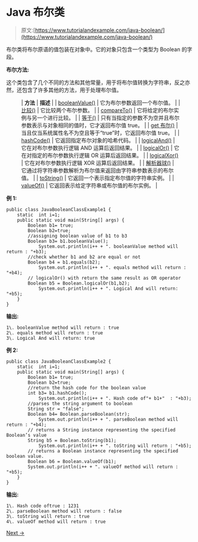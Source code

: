 # Java 布尔类

> 原文:[https://www.tutorialandexample.com/java-boolean/](https://www.tutorialandexample.com/java-boolean/)

布尔类将布尔原语的值包装在对象中。它的对象只包含一个类型为 Boolean 的字段。

**布尔方法:**

这个类包含了几个不同的方法和其他常量，用于将布尔值转换为字符串，反之亦然，还包含了许多其他的方法，用于处理布尔值。

<figure class="wp-block-table">

| **方法** | **描述** |
| [booleanValue()](https://www.tutorialandexample.com/java-boolean-booleanvalue-method/) | 它为布尔参数返回一个布尔值。 |
| [比较()](https://www.tutorialandexample.com/java-boolean-compare-method/) | 它比较两个布尔参数。 |
| [compareTo()](https://www.tutorialandexample.com/java-boolean-compareto-method/) | 它将给定的布尔实例与另一个进行比较。 |
| [等于()](https://www.tutorialandexample.com/java-boolean-equals-method/) | 只有当指定的参数不为空并且布尔参数表示与对象相同的值时，它才返回布尔值 true。 |
| [get 布尔()](https://www.tutorialandexample.com/java-boolean-getboolean-method/) | 当且仅当系统属性名不为空且等于“true”时，它返回布尔值 true。 |
| [hashCode()](https://www.tutorialandexample.com/java-boolean-hashcode-method/) | 它返回指定布尔对象的哈希代码。 |
| [logicalAnd()](https://www.tutorialandexample.com/java-boolean-logicaland-method/) | 它在对布尔参数执行逻辑 AND 运算后返回结果。 |
| [logicalOr()](https://www.tutorialandexample.com/java-boolean-logicalor-method/) | 它在对指定的布尔参数执行逻辑 OR 运算后返回结果。 |
| [logicalXor()](https://www.tutorialandexample.com/java-boolean-logicalxor-method/) | 它在对布尔参数执行逻辑 XOR 运算后返回结果。 |
| [解析器球()](https://www.tutorialandexample.com/java-boolean-parseboolean-method/) | 它通过将字符串参数解析为布尔值来返回由字符串参数表示的布尔值。 |
| [toString()](https://www.tutorialandexample.com/java-boolean-tostring-method/) | 它返回一个表示指定布尔值的字符串实例。 |
| [valueOf()](https://www.tutorialandexample.com/java-boolean-tovalue-method/) | 它返回表示给定字符串或布尔值的布尔实例。 |

</figure>

**例 1:**

```
public class JavaBooleanClassExample1 {
    static  int i=1;
    public static void main(String[] args) {
        Boolean b1= true;
        Boolean b2=true;
        //assigning boolean value of b1 to b3
        Boolean b3= b1.booleanValue();
            System.out.println(i++ + ". booleanValue method will  return : "+b3);
        //check whether b1 and b2 are equal or not
        Boolean b4 = b1.equals(b2);
            System.out.println(i++ + ". equals method will return : "+b4);
        // logicalOr() with return the same result as OR operator
        Boolean b5 = Boolean.logicalOr(b1,b2);
            System.out.println(i++ + ". Logical And will return: "+b5);
    }
}
```

**输出:**

```
1\. booleanValue method will return : true
2\. equals method will return : true
3\. Logical And will return: true
```

**例 2:**

```
public class JavaBooleanClassExample2 {
    static  int i=1;
    public static void main(String[] args) {
        Boolean b1= true;
        Boolean b2=true;
        //return the hash code for the boolean value
        int b3= b1.hashCode();
            System.out.println(i++ + ". Hash code of"+ b1+"  : "+b3);
        //parses the string argument to boolean
        String str = "false";
        Boolean b4= Boolean.parseBoolean(str);
            System.out.println(i++ + ". parseBoolean method will return : "+b4);
        // returns a String instance representing the specified Boolean’s value
        String b5 = Boolean.toString(b1);
            System.out.println(i++ + ". toString will return : "+b5);
        // returns a Boolean instance representing the specified boolean value.
        Boolean b6 = Boolean.valueOf(b1);
        System.out.println(i++ + ". valueOf method will return : "+b5);
    }
}
```

**输出:**

```
1\. Hash code oftrue : 1231
2\. parseBoolean method will return : false
3\. toString will return : true
4\. valueOf method will return : true
```

[Next →](https://www.tutorialandexample.com/java-boolean-booleanvalue-method/)